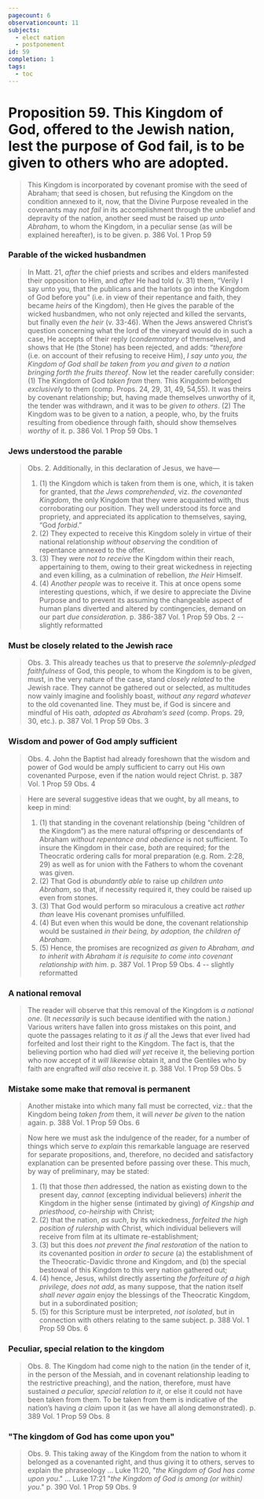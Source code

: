 ```yaml
---
pagecount: 6
observationcount: 11
subjects:
  - elect nation
  - postponement
id: 59
completion: 1
tags:
  - toc
---
```

# Proposition 59. This Kingdom of God, offered to the Jewish nation, lest the purpose of God fail, is to be given to others who are adopted.

>This Kingdom is incorporated by covenant promise with the seed of Abraham; that seed is chosen, but refusing the Kingdom on the condition annexed to it, now, that the Divine Purpose revealed in the covenants may *not fail* in its accomplishment through the unbelief and depravity of the nation, another seed must be raised up *unto Abraham*, to whom the Kingdom, in a peculiar sense (as will be explained hereafter), is to be given.
>p. 386 Vol. 1 Prop 59
### Parable of the wicked husbandmen
>In Matt. 21, *after* the chief priests and scribes and elders manifested their opposition to Him, and *after* He had told (v. 31) them, “Verily I say unto you, that the publicans and the harlots go into the Kingdom of God before you” (i.e. in view of their repentance and faith, they became *heirs* of the Kingdom), then He gives the parable of the wicked husbandmen, who not only rejected and killed the servants, but finally even *the heir* (v. 33-46). When the Jews answered Christ’s question concerning what the lord of the vineyard would do in such a case, He accepts of their reply (*condemnatory* of themselves), and shows that He (the Stone) has been rejected, and adds: “*therefore* (i.e. on account of their refusing to receive Him), *I say unto you, the Kingdom of God shall be taken from you and given to a nation bringing forth the fruits thereof*. Now let the reader carefully consider: (1) The Kingdom of God *taken from* them. This Kingdom belonged *exclusively* to them (comp. Props. 24, 29, 31, 49, 54,55). It was theirs by covenant relationship; but, having made themselves unworthy of it, the tender was withdrawn, and it was to be *given to others*. (2) The Kingdom was to be given to a nation, a people, who, by the fruits resulting from obedience through faith, should show themselves *worthy* of it.
>p. 386 Vol. 1 Prop 59 Obs. 1
### Jews understood the parable
>Obs. 2. Additionally, in this declaration of Jesus, we have—
>1. (1) the Kingdom which is taken from them is one, which, it is taken for granted, that *the Jews comprehended*, viz. *the covenanted Kingdom*, the only Kingdom that they were acquainted with, thus corroborating our position. They well understood its force and propriety, and appreciated its application to themselves, saying, “God *forbid*.” 
>2. (2) They expected to receive this Kingdom solely in virtue of their national relationship *without observing* the condition of repentance annexed to the offer. 
>3. (3) They were *not to receive* the Kingdom within their reach, appertaining to them, owing to their great wickedness in rejecting and even killing, as a culmination of rebellion, *the Heir* Himself. 
>4. (4) *Another people* was to receive it. This at once opens some interesting questions, which, if we desire to appreciate the Divine Purpose and to prevent its assuming the changeable aspect of human plans diverted and altered by contingencies, demand on our part *due consideration*.
>p. 386-387 Vol. 1 Prop 59 Obs. 2 -- slightly reformatted
### Must be closely related to the Jewish race
>Obs. 3. This already teaches us that to preserve *the solemnly-pledged faithfulness* of God, this people, to whom the Kingdom is to be given, must, in the very nature of the case, stand *closely related* to the Jewish race. They cannot be gathered out or selected, as multitudes now vainly imagine and foolishly boast, *without any regard whatever* to the old covenanted line. They must be, if God is sincere and mindful of His oath, *adopted as Abraham’s seed* (comp. Props. 29, 30, etc.).
>p. 387 Vol. 1 Prop 59 Obs. 3
### Wisdom and power of God amply sufficient
>Obs. 4. John the Baptist had already foreshown that the wisdom and power of God would be amply sufficient to carry out His own covenanted Purpose, even if the nation would reject Christ.
>p. 387 Vol. 1 Prop 59 Obs. 4

>Here are several suggestive ideas that we ought, by all means, to keep in mind: 
>1. (1) that standing in the covenant relationship (being “children of the Kingdom”) as the mere natural offspring or descendants of Abraham *without repentance and obedience* is not sufficient. To insure the Kingdom in their case, *both* are required; for the Theocratic ordering calls for moral preparation (e.g. Rom. 2:28, 29) as well as for union with the Fathers to whom the covenant was given. 
>2. (2) That God is *abundantly able* to raise up *children unto Abraham*, so that, if necessity required it, they could be raised up even from stones. 
>3. (3) That God would perform so miraculous a creative act *rather than* leave His covenant promises unfulfilled. 
>4. (4) But even when this would be done, the covenant relationship would be sustained *in their being, by adoption, the children of Abraham*. 
>5. (5) Hence, the promises are recognized *as given to Abraham, and to inherit with Abraham it is requisite to come into covenant relationship with him*.
>p. 387 Vol. 1 Prop 59 Obs. 4 -- slightly reformatted
### A national removal
>The reader will observe that this removal of the Kingdom is *a national one*. (It *necessarily* is such because identified with the nation.) Various writers have fallen into gross mistakes on this point, and quote the passages relating to it *as if* all the Jews that ever lived had forfeited and lost their right to the Kingdom. The fact is, that the believing portion who had died *will yet* receive it, the believing portion who now accept of it *will likewise* obtain it, and the Gentiles who by faith are engrafted *will also* receive it.
>p. 388 Vol. 1 Prop 59 Obs. 5
### Mistake some make that removal is permanent
>Another mistake into which many fall must be corrected, viz.: that the Kingdom being *taken from* them, it will *never be given* to the nation again.
>p. 388 Vol. 1 Prop 59 Obs. 6

>Now here we must ask the indulgence of the reader, for a number of things which serve *to explain* this remarkable language are reserved for separate propositions, and, therefore, no decided and satisfactory explanation can be presented before passing over these. This much, by way of preliminary, may be stated:
>1. (1) that those *then* addressed, the nation as existing down to the present day, *cannot* (excepting individual believers) *inherit* the Kingdom in the higher sense (intimated by giving) *of Kingship and priesthood, co-heirship* with Christ; 
>2. (2) that the nation, *as such*, by its wickedness, *forfeited the high position of rulership* with Christ, which individual believers will receive from film at its ultimate re-establishment; 
>3. (3) but this does *not prevent the final restoration* of the nation to its covenanted position *in order to secure* (a) the establishment of the Theocratic-Davidic throne and Kingdom, and (b) the special bestowal of this Kingdom to this very nation gathered out; 
>4. (4) hence, Jesus, whilst directly asserting *the forfeiture of a high privilege, does not add*, as many suppose, that the nation itself *shall never again* enjoy the blessings of the Theocratic Kingdom, but in a subordinated position; 
>5. (5) for this Scripture must be interpreted, *not isolated*, but in connection with others relating to the same subject.
>p. 388 Vol. 1 Prop 59 Obs. 6
### Peculiar, special relation to the kingdom
>Obs. 8. The Kingdom had come nigh to the nation (in the tender of it, in the person of the Messiah, and in covenant relationship leading to the restrictive preaching), and the nation, therefore, must have sustained *a peculiar, special relation to it*, or else it could not have been taken from them. To be taken from them is indicative of the nation’s having *a claim* upon it (as we have all along demonstrated).
>p. 389 Vol. 1 Prop 59 Obs. 8
### "The kingdom of God has come upon you"
>Obs. 9. This taking away of the Kingdom from the nation to whom it belonged as a covenanted right, and thus giving it to others, serves to explain the phraseology ... Luke 11:20, "*the Kingdom of God has come upon you*." ... Luke 17:21 "*the Kingdom of God is among (or within) you*."
>p. 390 Vol. 1 Prop 59 Obs. 9

